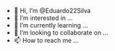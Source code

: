 - 👋 Hi, I’m @Eduardo22Silva
- 👀 I’m interested in ...
- 🌱 I’m currently learning ...
- 💞️ I’m looking to collaborate on ...
- 📫 How to reach me ...

<!---
Eduardo22Silva/Eduardo22Silva is a ✨ special ✨ repository because its `README.md` (this file) appears on your GitHub profile.
You can click the Preview link to take a look at your changes.
--->
